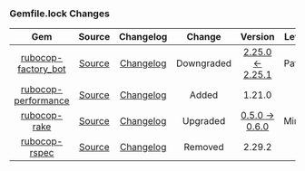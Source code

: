 ### Gemfile.lock Changes
| Gem | Source | Changelog | Change | Version | Level |
| :-: | :----: | :-------: | :----: | :-----: | :---: |
| [rubocop-factory_bot](https://rubygems.org/gems/rubocop-factory_bot) | [Source](https://github.com/rubocop/rubocop-factory_bot) | [Changelog](https://github.com/rubocop/rubocop-factory_bot/blob/master/CHANGELOG.md) | Downgraded | [2.25.0 <- 2.25.1](https://github.com/rubocop/rubocop-factory_bot/compare/v2.25.0...v2.25.1) | Patch |
| [rubocop-performance](https://rubygems.org/gems/rubocop-performance) | [Source](https://github.com/rubocop/rubocop-performance) | [Changelog](https://github.com/rubocop/rubocop-performance/blob/master/CHANGELOG.md) | Added | 1.21.0 |  |
| [rubocop-rake](https://rubygems.org/gems/rubocop-rake) | [Source](https://github.com/rubocop/rubocop-rake) | [Changelog](https://github.com/rubocop/rubocop-rake/blob/master/CHANGELOG.md) | Upgraded | [0.5.0 -> 0.6.0](https://github.com/rubocop/rubocop-rake/compare/v0.5.0...v0.6.0) | Minor |
| [rubocop-rspec](https://rubygems.org/gems/rubocop-rspec) | [Source](https://github.com/rubocop/rubocop-rspec) | [Changelog](https://github.com/rubocop/rubocop-rspec/blob/master/CHANGELOG.md) | Removed | 2.29.2 |  |
